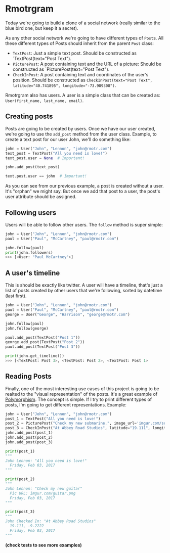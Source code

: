 # Rmotrgram

Today we're going to build a clone of a social network (really similar to the blue bird one, but keep it a secret).

As any other social network we're going to have different types of `Post`s. All these different types of Posts should inherit from the parent `Post` class:

* `TextPost`: Just a simple text post. Should be constructed as `TextPost(text="Post Text").
* `PicturePost`: A post containing text and the URL of a picture: Should be constructed as `PicturePost(text="Post Text").
* `CheckInPost`: A post containing text and coordinates of the user's position. Should be constructed as `CheckInPost(text="Post Text", latitude="40.741895", longitude="-73.989308")`.

Rmotrgram also has users. A user is a simple class that can be created as: `User(first_name, last_name, email)`.

## Creating posts

Posts are going to be created by users. Once we have our user created, we're going to use the `add_post` method from the user class. Example, to create a text post for our user John, we'll do something like:

```python
john = User("John", "Lennon", "john@rmotr.com")
text_post = TextPost("All you need is love!")
text_post.user = None  # Important!

john.add_post(text_post)

text.post.user == john  # Important!
```

As you can see from our previous example, a post is created without a user. It's "orphan" we might say. But once we add that post to a user, the post's user attribute should be assigned.

## Following users

Users will be able to follow other users. The `follow` method is super simple:

```python
john = User("John", "Lennon", "john@rmotr.com")
paul = User("Paul", "McCartney", "paul@rmotr.com")

john.follow(paul)
print(john.followers)
>>> [<User: "Paul McCartney">]
```

## A user's timeline

This is should be exactly like twitter. A user will have a timeline, that's just a list of posts created by other users that we're following, sorted by datetime (last first).

```python
john = User("John", "Lennon", "john@rmotr.com")
paul = User("Paul", "McCartney", "paul@rmotr.com")
george = User("George", "Harrison", "george@rmotr.com")

john.follow(paul)
john.follow(george)

paul.add_post(TextPost("Post 1"))
george.add_post(TextPost("Post 2"))
paul.add_post(TextPost("Post 3"))

print(john.get_timeline())
>>> [<TextPost: Post 3>, <TextPost: Post 2>, <TextPost: Post 1>
```

## Reading Posts

Finally, one of the most interesting use cases of this project is going to be realted to the "visual representation" of the posts. It's a great example of [Polymorphism](https://en.wikipedia.org/wiki/Polymorphism_(computer_science)). The concept is simple. If I try to print different types of posts, I'm going to get different representations. Example:


```python
john = User("John", "Lennon", "john@rmotr.com")
post_1 = TextPost("All you need is love!")
post_2 = PicturePost("Check my new submarine.", image_url='imgur.com/submarine.jpg')
post_3 = CheckInPost("At Abbey Road Studios", latitude="19.111", longitude="-9.2222")
john.add_post(post_1)
john.add_post(post_2)
john.add_post(post_3)

print(post_1)
"""
John Lennon: "All you need is love!"
  Friday, Feb 03, 2017
"""

print(post_2)
"""
John Lennon: "Check my new guitar"
  Pic URL: imgur.com/guitar.png
  Friday, Feb 03, 2017
"""

print(post_3)
"""
John Checked In: "At Abbey Road Studios"
  19.111, -9.2222
  Friday, Feb 03, 2017
"""
```
**(check tests to see more examples)**
